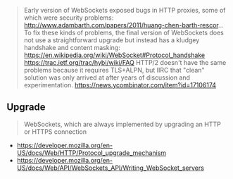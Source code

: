 >Early version of WebSockets exposed bugs in HTTP proxies, some of which were security problems: http://www.adambarth.com/papers/2011/huang-chen-barth-rescor... To fix these kinds of problems, the final version of WebSockets does not use a straightforward upgrade but instead has a kludgey handshake and content masking: https://en.wikipedia.org/wiki/WebSocket#Protocol_handshake https://trac.ietf.org/trac/hybi/wiki/FAQ
HTTP/2 doesn't have the same problems because it requires TLS+ALPN, but IIRC that "clean" solution was only arrived at after years of discussion and experimentation.
https://news.ycombinator.com/item?id=17106174

## Upgrade

> WebSockets, which are always implemented by upgrading an HTTP or HTTPS connection

- https://developer.mozilla.org/en-US/docs/Web/HTTP/Protocol_upgrade_mechanism
- https://developer.mozilla.org/en-US/docs/Web/API/WebSockets_API/Writing_WebSocket_servers
